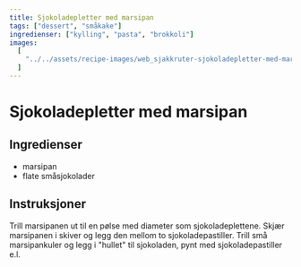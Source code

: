 ```yaml
---
title: Sjokoladepletter med marsipan
tags: ["dessert", "småkake"]
ingredienser: ["kylling", "pasta", "brokkoli"]
images:
  [
    "../../assets/recipe-images/web_sjakkruter-sjokoladepletter-med-marsipan-trøffel-konfekt.jpg",
  ]
---
```


# Sjokoladepletter med marsipan

## Ingredienser

- marsipan
- flate småsjokolader

## Instruksjoner

Trill marsipanen ut til en pølse med diameter som sjokoladeplettene. Skjær marsipanen i skiver og legg den mellom to sjokoladepastiller. Trill små marsipankuler og legg i "hullet" til sjokoladen, pynt med sjokoladepastiller e.l.

